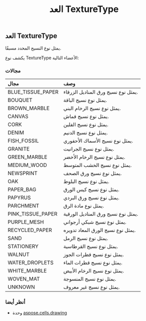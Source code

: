 ﻿---
title: العد TextureType
second_title: Aspose.Cells for Python via .NET API المراجع
description:
type: docs
weight: 1180
url: /ar/python-net/aspose.cells.drawing/texturetype/
is_root: false
---
##  العد TextureType
يمثل نوع النسيج المحدد مسبقًا.



يكشف نوع TextureType الأعضاء التالية:

###  مجالات
| مجال| وصف|
| :- | :- |
| BLUE_TISSUE_PAPER | يمثل نوع نسيج ورق المناديل الزرقاء.|
| BOUQUET | يمثل نوع نسيج الباقة.|
| BROWN_MARBLE | يمثل نوع نسيج الرخام البني.|
| CANVAS | يمثل نوع نسيج قماش.|
| CORK | يمثل نوع نسيج الفلين.|
| DENIM | يمثل نوع نسيج الدنيم.|
| FISH_FOSSIL | يمثل نوع نسيج الأسماك الأحفوري.|
| GRANITE |يمثل نوع نسيج الجرانيت.|
| GREEN_MARBLE | يمثل نوع نسيج الرخام الأخضر.|
| MEDIUM_WOOD | يمثل نوع نسيج الخشب المتوسط.|
| NEWSPRINT | يمثل نوع نسيج ورق الصحف.|
| OAK | يمثل نوع نسيج البلوط.|
| PAPER_BAG | يمثل نوع نسيج كيس الورق.|
| PAPYRUS | يمثل نوع نسيج ورق البردي.|
| PARCHMENT | يمثل نوع مادة الرق.|
| PINK_TISSUE_PAPER | يمثل نوع نسيج ورق المناديل الورقية.|
| PURPLE_MESH | يمثل نوع نسيج شبكي أرجواني.|
| RECYCLED_PAPER | يمثل نوع نسيج الورق المعاد تدويره.|
| SAND | يمثل نوع نسيج الرمل.|
| STATIONERY | يمثل نوع نسيج القرطاسية.|
| WALNUT | يمثل نوع نسيج قطرات الجوز.|
| WATER_DROPLETS | يمثل نوع نسيج قطرات الماء.|
| WHITE_MARBLE | يمثل نوع نسيج الرخام الأبيض.|
| WOVEN_MAT | يمثل نوع نسيج المنسوجة.|
| UNKNOWN | يمثل نوع نسيج غير معروف.|



###  أنظر أيضا
* وحدة [aspose.cells.drawing](..)
